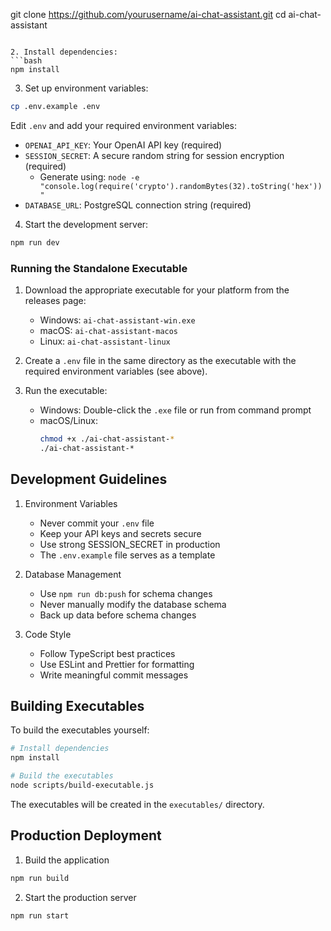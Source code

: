 git clone https://github.com/yourusername/ai-chat-assistant.git
cd ai-chat-assistant
```

2. Install dependencies:
```bash
npm install
```

3. Set up environment variables:
```bash
cp .env.example .env
```
Edit `.env` and add your required environment variables:
- `OPENAI_API_KEY`: Your OpenAI API key (required)
- `SESSION_SECRET`: A secure random string for session encryption (required)
  - Generate using: `node -e "console.log(require('crypto').randomBytes(32).toString('hex'))"`
- `DATABASE_URL`: PostgreSQL connection string (required)

4. Start the development server:
```bash
npm run dev
```

### Running the Standalone Executable

1. Download the appropriate executable for your platform from the releases page:
   - Windows: `ai-chat-assistant-win.exe`
   - macOS: `ai-chat-assistant-macos`
   - Linux: `ai-chat-assistant-linux`

2. Create a `.env` file in the same directory as the executable with the required environment variables (see above).

3. Run the executable:
   - Windows: Double-click the `.exe` file or run from command prompt
   - macOS/Linux: 
     ```bash
     chmod +x ./ai-chat-assistant-*
     ./ai-chat-assistant-*
     ```

## Development Guidelines

1. Environment Variables
   - Never commit your `.env` file
   - Keep your API keys and secrets secure
   - Use strong SESSION_SECRET in production
   - The `.env.example` file serves as a template

2. Database Management
   - Use `npm run db:push` for schema changes
   - Never manually modify the database schema
   - Back up data before schema changes

3. Code Style
   - Follow TypeScript best practices
   - Use ESLint and Prettier for formatting
   - Write meaningful commit messages

## Building Executables

To build the executables yourself:

```bash
# Install dependencies
npm install

# Build the executables
node scripts/build-executable.js
```

The executables will be created in the `executables/` directory.

## Production Deployment

1. Build the application
```bash
npm run build
```

2. Start the production server
```bash
npm run start